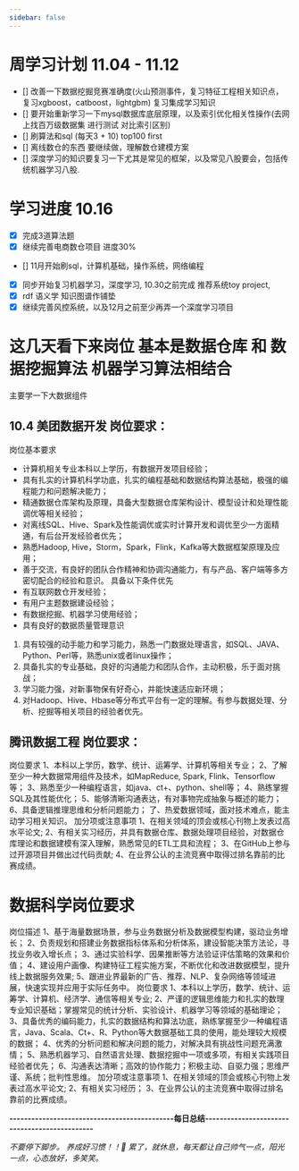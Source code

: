 ```yaml
---
sidebar: false
---
```

# 周学习计划 11.04 - 11.12
  - [] 改善一下数据挖掘竞赛准确度(火山预测事件，复习特征工程相关知识点，复习xgboost，catboost，lightgbm) 复习集成学习知识
  - [] 要开始重新学习一下mysql数据库底层原理，以及索引优化相关性操作(去网上找百万级数据集 进行测试 对比索引区别)
  - [] 刷算法和sql (每天3 + 10) top100 first
  - [] 离线数仓的东西 要继续做，理解数仓建模方案
  - [] 深度学习的知识要复习一下尤其是常见的框架，以及常见八股要会，包括传统机器学习八股.

# 学习进度 10.16
  - [x] 完成3道算法题
  - [x] 继续完善电商数仓项目 进度30%
  - [] 11月开始刷sql，计算机基础，操作系统，网络编程
  - [x] 同步开始复习机器学习，深度学习, 10.30之前完成 推荐系统toy project, 
  - [x] rdf 语义学 知识图谱作铺垫
  - [x] 继续完善风控系统，以及12月之前至少再弄一个深度学习项目

# 这几天看下来岗位 基本是数据仓库 和 数据挖掘算法 机器学习算法相结合
主要学一下大数据组件
## 10.4 美团数据开发 岗位要求：

岗位基本要求
- 计算机相关专业本科以上学历，有数据开发项目经验；
- 具有扎实的计算机科学功底，扎实的编程基础和数据结构算法基础，极强的编程能力和问题解决能力；
- 精通数据仓库架构及原理，具备大型数据仓库架构设计、模型设计和处理性能调优等相关经验；
- 对离线SQL、Hive、Spark及性能调优或实时计算开发和调优至少一方面精通，有后台开发经验者优先；
- 熟悉Hadoop, Hive，Storm，Spark，Flink，Kafka等大数据框架原理及应用；
- 善于交流，有良好的团队合作精神和协调沟通能力，有与产品、客户端等多方密切配合的经验和意识。
具备以下条件优先
- 有互联网数仓开发经验；
- 有用户主题数据建设经验；
- 有数据挖掘、机器学习使用经验；
- 具有良好的数据质量管理意识


1. 具有较强的动手能力和学习能力，熟悉一门数据处理语言，如SQL、JAVA、Python、Perl等，熟悉unix或者linux操作；
2. 具备扎实的专业基础，良好的沟通能力和团队合作，主动积极，乐于面对挑战；
3. 学习能力强，对新事物保有好奇心，并能快速适应新环境；
4. 对Hadoop、Hive、Hbase等分布式平台有一定的理解。有参与数据处理、分析、挖掘等相关项目的经验者优先。

## 腾讯数据工程 岗位要求：

岗位要求
1、本科以上学历，数学、统计、运筹学、计算机等相关专业；
2、了解至少一种大数据常用组件及技术，如MapReduce, Spark, Flink、Tensorflow等；
3、熟悉至少一种编程语言，如java、ct+、python、shell等；
4、熟练掌握SQL及其性能优化；
5、能够清晰沟通表达，有对事物完成抽象与概述的能力；
6、具备逻辑推理思维和分析问题能力；
了、热爱数据领域，面对技术难点，能主动学习相关知识。
加分项或注意事项
1、在相关领域的顶会或核心刊物上发表过高水平论文;
2、有相关实习经历，并具有数据仓库、数据处理项目经验，对数据仓库理论和数据建模有深入理解，熟悉常见的ETL工具和流程；
3、在GitHub上参与过开源项目并做出过代码贡献;
4、在业界公认的主流竞赛中取得过排名靠前的比赛成绩。



# 数据科学岗位要求

岗位描述
1、基于海量数据场景，参与业务数据分析及数据模型构建，驱动业务增长；
2、负责规划和搭建业务数据指标体系和分析体系，建设智能决策方法论，寻找业务收入增长点；
3、通过实验科学、因果推断等方法验证评估策略的效果和价值；
4、建设用户画像、构建特征工程实施方案，不断优化和改进数据模型，提升线上数据服务效果;
5、跟进业界最新的广告、推荐、NLP、复杂网络等领域进展，快速实现并应用于实际任务中。
岗位要求
1、本科以上学历，数学、统计、运筹学、计算机、经济学、通信等相关专业;
2、严谨的逻辑思维能力和扎实的数理专业知识基础；掌握常见的统计分析、实验设计、机器学习等领域的基础理论；
3、具备优秀的编码能力，扎实的数据结构和算法功底，熟练掌握至少一种编程语言，Java、Scala、Ct+、R、Python等大数据基础工具的使用，能处理较大规模的数据；
4、优秀的分析问题和解决问题的能力，对解决具有挑战性问题充满激情；
5、熟悉机器学习、自然语言处理、数据挖掘中一项或多项，有相关实践项目经验者优先；
6、沟通表达清晰；高效的协作能力；积极主动、自驱力强；思维严谨、系统；批判性思维。
加分项或注意事项
1、在相关领域的顶会或核心刊物上发表过高水平论文;
2、有相关实习经历；
3、在业界公认的主流竞赛中取得过排名靠前的比赛成绩。




**---------------------------------------------每日总结----------------------------------------------**

*不要停下脚步。 养成好习惯！！🫰 累了，就休息，每天都让自己帅气一点，阳光一点，心态放好，多笑笑。*